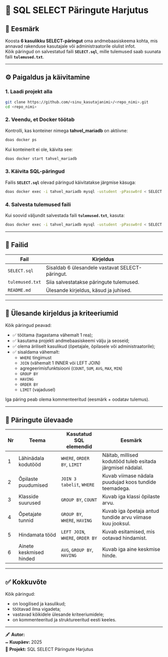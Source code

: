 # 📘 SQL SELECT Päringute Harjutus

## 🎯 Eesmärk
Koosta **6 kasulikku SELECT-päringut** oma andmebaasiskeema kohta, mis annavad rakenduse kasutajale või administraatorile olulist infot.  
Kõik päringud on salvestatud faili **`SELECT.sql`**, mille tulemused saab suunata faili **`tulemused.txt`**.

---

## ⚙️ Paigaldus ja käivitamine

### 1. Laadi projekt alla
```bash
git clone https://github.com/<sinu_kasutajanimi>/<repo_nimi>.git
cd <repo_nimi>
```

### 2. Veendu, et Docker töötab
Kontrolli, kas konteiner nimega **tahvel_mariadb** on aktiivne:
```bash
doas docker ps
```

Kui konteinerit ei ole, käivita see:
```bash
doas docker start tahvel_mariadb
```

### 3. Käivita SQL-päringud
Failis **`SELECT.sql`** olevad päringud käivitatakse järgmise käsuga:
```bash
doas docker exec -i tahvel_mariadb mysql -ustudent -pPassw0rd < SELECT.sql
```

### 4. Salvesta tulemused faili
Kui soovid väljundit salvestada faili **`tulemused.txt`**, kasuta:
```bash
doas docker exec -i tahvel_mariadb mysql -ustudent -pPassw0rd < SELECT.sql > tulemused.txt
```

---

## 📂 Failid

| Fail | Kirjeldus |
|------|------------|
| `SELECT.sql` | Sisaldab 6 ülesandele vastavat SELECT-päringut. |
| `tulemused.txt` | Siia salvestatakse päringute tulemused. |
| `README.md` | Ülesande kirjeldus, käsud ja juhised. |

---

## 🧩 Ülesande kirjeldus ja kriteeriumid

Kõik päringud peavad:
- ✅ töötama (tagastama vähemalt 1 rea);
- ✅ kasutama projekti andmebaasiskeemi välju ja seoseid;
- ✅ olema äriliselt kasulikud (õpetajale, õpilasele või administraatorile);
- ✅ sisaldama vähemalt:
  - `WHERE` tingimust
  - `JOIN` (vähemalt 1 INNER või LEFT JOIN)
  - agregeerimisfunktsiooni (`COUNT`, `SUM`, `AVG`, `MAX`, `MIN`)
  - `GROUP BY`
  - `HAVING`
  - `ORDER BY`
  - `LIMIT` (vajadusel)

Iga päring peab olema kommenteeritud (eesmärk + oodatav tulemus).

---

## 🧠 Päringute ülevaade

| Nr | Teema | Kasutatud SQL elemendid | Eesmärk |
|----|-------|--------------------------|----------|
| 1 | Lähinädala kodutööd | `WHERE`, `ORDER BY`, `LIMIT` | Näitab, millised kodutööd tuleb esitada järgmisel nädalal. |
| 2 | Õpilaste puudumised | `JOIN 3 tabelit`, `WHERE` | Kuvab viimase nädala puudujad koos tundide teemadega. |
| 3 | Klasside suurused | `GROUP BY`, `COUNT` | Kuvab iga klassi õpilaste arvu. |
| 4 | Õpetajate tunnid | `GROUP BY`, `WHERE`, `HAVING` | Kuvab iga õpetaja antud tundide arvu viimase kuu jooksul. |
| 5 | Hindamata tööd | `LEFT JOIN`, `WHERE`, `ORDER BY` | Kuvab esitamised, mis ootavad hindamist. |
| 6 | Ainete keskmised hinded | `AVG`, `GROUP BY`, `HAVING` | Kuvab iga aine keskmise hinde. |

---

## ✅ Kokkuvõte

Kõik päringud:
- on loogilised ja kasulikud;
- töötavad ilma vigadeta;
- vastavad kõikidele ülesande kriteeriumidele;
- on kommenteeritud ja struktureeritud eesti keeles.

---

🖋️ **Autor:** _<Sinu nimi>_  
🗕️ **Kuupäev:** 2025  
🏩 **Projekt:** SQL SELECT Päringute Harjutus

